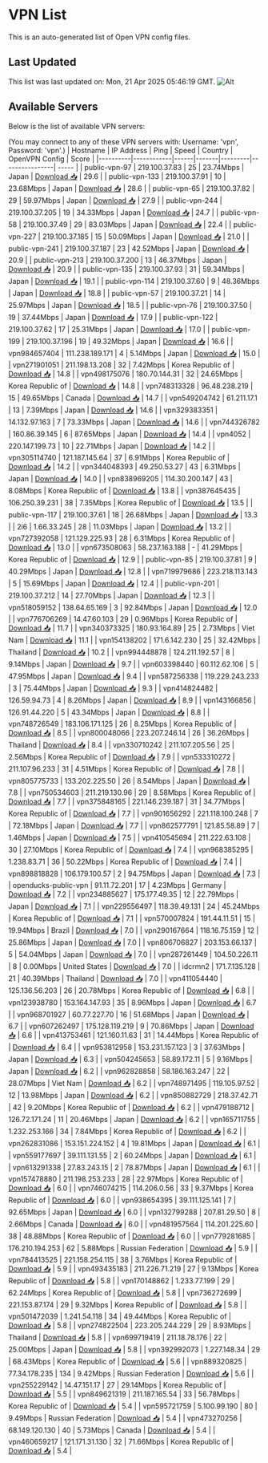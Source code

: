 # VPN List

This is an auto-generated list of Open VPN config files.

## Last Updated

This list was last updated on: Mon, 21 Apr 2025 05:46:19 GMT.
![Alt](https://repobeats.axiom.co/api/embed/186b98318ef1479477931607c1ad7d823f12451f.svg "Repobeats analytics image")

## Available Servers

Below is the list of available VPN servers:

(You may connect to any of these VPN servers with: Username: 'vpn', Password: 'vpn'.)
| Hostname | IP Address | Ping | Speed | Country | OpenVPN Config | Score |
|----------|------------|------|-------|---------|----------------| ----- |
| public-vpn-97 | 219.100.37.83 | 25 | 23.74Mbps | Japan | [Download 📥](./configs/server_0_JP.ovpn) | 29.6 |
| public-vpn-133 | 219.100.37.91 | 10 | 23.68Mbps | Japan | [Download 📥](./configs/server_1_JP.ovpn) | 28.6 |
| public-vpn-65 | 219.100.37.82 | 29 | 59.97Mbps | Japan | [Download 📥](./configs/server_2_JP.ovpn) | 27.9 |
| public-vpn-244 | 219.100.37.205 | 19 | 34.33Mbps | Japan | [Download 📥](./configs/server_3_JP.ovpn) | 24.7 |
| public-vpn-58 | 219.100.37.49 | 29 | 83.03Mbps | Japan | [Download 📥](./configs/server_4_JP.ovpn) | 22.4 |
| public-vpn-227 | 219.100.37.185 | 15 | 50.09Mbps | Japan | [Download 📥](./configs/server_5_JP.ovpn) | 21.0 |
| public-vpn-241 | 219.100.37.187 | 23 | 42.52Mbps | Japan | [Download 📥](./configs/server_6_JP.ovpn) | 20.9 |
| public-vpn-213 | 219.100.37.200 | 13 | 46.37Mbps | Japan | [Download 📥](./configs/server_7_JP.ovpn) | 20.9 |
| public-vpn-135 | 219.100.37.93 | 31 | 59.34Mbps | Japan | [Download 📥](./configs/server_8_JP.ovpn) | 19.1 |
| public-vpn-114 | 219.100.37.60 | 9 | 48.36Mbps | Japan | [Download 📥](./configs/server_9_JP.ovpn) | 18.8 |
| public-vpn-57 | 219.100.37.21 | 14 | 25.97Mbps | Japan | [Download 📥](./configs/server_10_JP.ovpn) | 18.5 |
| public-vpn-76 | 219.100.37.50 | 19 | 37.44Mbps | Japan | [Download 📥](./configs/server_11_JP.ovpn) | 17.9 |
| public-vpn-122 | 219.100.37.62 | 17 | 25.31Mbps | Japan | [Download 📥](./configs/server_12_JP.ovpn) | 17.0 |
| public-vpn-199 | 219.100.37.196 | 19 | 49.32Mbps | Japan | [Download 📥](./configs/server_13_JP.ovpn) | 16.6 |
| vpn984657404 | 111.238.189.171 | 4 | 5.14Mbps | Japan | [Download 📥](./configs/server_14_JP.ovpn) | 15.0 |
| vpn271901051 | 211.198.13.208 | 32 | 7.42Mbps | Korea Republic of | [Download 📥](./configs/server_15_KR.ovpn) | 14.8 |
| vpn498175076 | 180.70.144.31 | 32 | 24.65Mbps | Korea Republic of | [Download 📥](./configs/server_16_KR.ovpn) | 14.8 |
| vpn748313328 | 96.48.238.219 | 15 | 49.65Mbps | Canada | [Download 📥](./configs/server_17_CA.ovpn) | 14.7 |
| vpn549204742 | 61.211.17.1 | 13 | 7.39Mbps | Japan | [Download 📥](./configs/server_18_JP.ovpn) | 14.6 |
| vpn329383351 | 14.132.97.163 | 7 | 73.33Mbps | Japan | [Download 📥](./configs/server_19_JP.ovpn) | 14.6 |
| vpn744326782 | 160.86.39.145 | 6 | 87.65Mbps | Japan | [Download 📥](./configs/server_20_JP.ovpn) | 14.4 |
| vpn4052 | 220.147.199.73 | 10 | 22.71Mbps | Japan | [Download 📥](./configs/server_21_JP.ovpn) | 14.2 |
| vpn305114740 | 121.187.145.64 | 37 | 6.91Mbps | Korea Republic of | [Download 📥](./configs/server_22_KR.ovpn) | 14.2 |
| vpn344048393 | 49.250.53.27 | 43 | 6.31Mbps | Japan | [Download 📥](./configs/server_23_JP.ovpn) | 14.0 |
| vpn838969205 | 114.30.200.147 | 43 | 8.08Mbps | Korea Republic of | [Download 📥](./configs/server_24_KR.ovpn) | 13.8 |
| vpn387645435 | 106.250.39.231 | 38 | 7.35Mbps | Korea Republic of | [Download 📥](./configs/server_25_KR.ovpn) | 13.5 |
| public-vpn-117 | 219.100.37.61 | 18 | 26.68Mbps | Japan | [Download 📥](./configs/server_26_JP.ovpn) | 13.3 |
| 2i6 | 1.66.33.245 | 28 | 11.03Mbps | Japan | [Download 📥](./configs/server_27_JP.ovpn) | 13.2 |
| vpn727392058 | 121.129.225.93 | 28 | 6.31Mbps | Korea Republic of | [Download 📥](./configs/server_28_KR.ovpn) | 13.0 |
| vpn673508063 | 58.237.163.188 | - | 41.29Mbps | Korea Republic of | [Download 📥](./configs/server_29_KR.ovpn) | 12.9 |
| public-vpn-85 | 219.100.37.81 | 9 | 40.29Mbps | Japan | [Download 📥](./configs/server_30_JP.ovpn) | 12.8 |
| vpn719979686 | 223.218.113.143 | 5 | 15.69Mbps | Japan | [Download 📥](./configs/server_31_JP.ovpn) | 12.4 |
| public-vpn-201 | 219.100.37.212 | 14 | 27.70Mbps | Japan | [Download 📥](./configs/server_32_JP.ovpn) | 12.3 |
| vpn518059152 | 138.64.65.169 | 3 | 92.84Mbps | Japan | [Download 📥](./configs/server_33_JP.ovpn) | 12.0 |
| vpn776706269 | 14.47.60.103 | 29 | 0.96Mbps | Korea Republic of | [Download 📥](./configs/server_34_KR.ovpn) | 11.7 |
| vpn340373325 | 180.93.164.89 | 25 | 2.73Mbps | Viet Nam | [Download 📥](./configs/server_35_VN.ovpn) | 11.1 |
| vpn154138202 | 171.6.142.230 | 25 | 32.42Mbps | Thailand | [Download 📥](./configs/server_36_TH.ovpn) | 10.2 |
| vpn994448878 | 124.211.192.57 | 8 | 9.14Mbps | Japan | [Download 📥](./configs/server_37_JP.ovpn) | 9.7 |
| vpn603398440 | 60.112.62.106 | 5 | 47.95Mbps | Japan | [Download 📥](./configs/server_38_JP.ovpn) | 9.4 |
| vpn587256338 | 119.229.243.233 | 3 | 75.44Mbps | Japan | [Download 📥](./configs/server_39_JP.ovpn) | 9.3 |
| vpn414824482 | 126.59.94.73 | 4 | 8.26Mbps | Japan | [Download 📥](./configs/server_40_JP.ovpn) | 8.9 |
| vpn143166856 | 126.91.44.220 | 5 | 43.34Mbps | Japan | [Download 📥](./configs/server_41_JP.ovpn) | 8.8 |
| vpn748726549 | 183.106.171.125 | 26 | 8.25Mbps | Korea Republic of | [Download 📥](./configs/server_42_KR.ovpn) | 8.5 |
| vpn800048066 | 223.207.246.14 | 26 | 36.26Mbps | Thailand | [Download 📥](./configs/server_43_TH.ovpn) | 8.4 |
| vpn330710242 | 211.107.205.56 | 25 | 2.56Mbps | Korea Republic of | [Download 📥](./configs/server_44_KR.ovpn) | 7.9 |
| vpn533310272 | 211.107.96.233 | 31 | 4.51Mbps | Korea Republic of | [Download 📥](./configs/server_45_KR.ovpn) | 7.8 |
| vpn805775733 | 133.202.225.50 | 26 | 8.54Mbps | Japan | [Download 📥](./configs/server_46_JP.ovpn) | 7.8 |
| vpn750534603 | 211.219.130.96 | 29 | 8.58Mbps | Korea Republic of | [Download 📥](./configs/server_47_KR.ovpn) | 7.7 |
| vpn375848165 | 221.146.239.187 | 31 | 34.77Mbps | Korea Republic of | [Download 📥](./configs/server_48_KR.ovpn) | 7.7 |
| vpn901656292 | 221.118.100.248 | 7 | 72.18Mbps | Japan | [Download 📥](./configs/server_49_JP.ovpn) | 7.7 |
| vpn862577791 | 121.85.58.89 | 7 | 1.46Mbps | Japan | [Download 📥](./configs/server_50_JP.ovpn) | 7.5 |
| vpn410545694 | 211.222.63.108 | 30 | 27.10Mbps | Korea Republic of | [Download 📥](./configs/server_51_KR.ovpn) | 7.4 |
| vpn968385295 | 1.238.83.71 | 36 | 50.22Mbps | Korea Republic of | [Download 📥](./configs/server_52_KR.ovpn) | 7.4 |
| vpn898818828 | 106.179.100.57 | 2 | 94.75Mbps | Japan | [Download 📥](./configs/server_53_JP.ovpn) | 7.3 |
| openducks-public-vpn | 91.11.72.201 | 17 | 4.23Mbps | Germany | [Download 📥](./configs/server_54_DE.ovpn) | 7.2 |
| vpn234885627 | 175.177.49.35 | 12 | 22.79Mbps | Japan | [Download 📥](./configs/server_55_JP.ovpn) | 7.1 |
| vpn229556497 | 118.39.49.131 | 24 | 45.24Mbps | Korea Republic of | [Download 📥](./configs/server_56_KR.ovpn) | 7.1 |
| vpn570007824 | 191.44.11.51 | 15 | 19.94Mbps | Brazil | [Download 📥](./configs/server_57_BR.ovpn) | 7.0 |
| vpn290167664 | 118.16.75.159 | 12 | 25.86Mbps | Japan | [Download 📥](./configs/server_58_JP.ovpn) | 7.0 |
| vpn806706827 | 203.153.66.137 | 5 | 54.04Mbps | Japan | [Download 📥](./configs/server_59_JP.ovpn) | 7.0 |
| vpn287261449 | 104.50.226.11 | 8 | 0.00Mbps | United States | [Download 📥](./configs/server_60_US.ovpn) | 7.0 |
| idcrmn2 | 171.7.135.128 | 21 | 40.39Mbps | Thailand | [Download 📥](./configs/server_61_TH.ovpn) | 7.0 |
| vpn411054440 | 125.136.56.203 | 26 | 20.78Mbps | Korea Republic of | [Download 📥](./configs/server_62_KR.ovpn) | 6.8 |
| vpn123938780 | 153.164.147.93 | 35 | 8.96Mbps | Japan | [Download 📥](./configs/server_63_JP.ovpn) | 6.7 |
| vpn968701927 | 60.77.227.70 | 16 | 51.68Mbps | Japan | [Download 📥](./configs/server_64_JP.ovpn) | 6.7 |
| vpn607262497 | 175.128.119.219 | 9 | 70.86Mbps | Japan | [Download 📥](./configs/server_65_JP.ovpn) | 6.6 |
| vpn413753461 | 121.160.11.63 | 31 | 14.44Mbps | Korea Republic of | [Download 📥](./configs/server_66_KR.ovpn) | 6.4 |
| vpn953812958 | 153.231.157.123 | 3 | 37.63Mbps | Japan | [Download 📥](./configs/server_67_JP.ovpn) | 6.3 |
| vpn504245653 | 58.89.172.11 | 5 | 9.16Mbps | Japan | [Download 📥](./configs/server_68_JP.ovpn) | 6.2 |
| vpn962828858 | 58.186.163.247 | 22 | 28.07Mbps | Viet Nam | [Download 📥](./configs/server_69_VN.ovpn) | 6.2 |
| vpn748971495 | 119.105.97.52 | 12 | 13.98Mbps | Japan | [Download 📥](./configs/server_70_JP.ovpn) | 6.2 |
| vpn850882729 | 218.37.42.71 | 42 | 9.20Mbps | Korea Republic of | [Download 📥](./configs/server_71_KR.ovpn) | 6.2 |
| vpn479188712 | 126.72.171.24 | 11 | 20.46Mbps | Japan | [Download 📥](./configs/server_72_JP.ovpn) | 6.2 |
| vpn165711755 | 1.232.253.166 | 34 | 7.84Mbps | Korea Republic of | [Download 📥](./configs/server_73_KR.ovpn) | 6.2 |
| vpn262831086 | 153.151.224.152 | 4 | 19.81Mbps | Japan | [Download 📥](./configs/server_74_JP.ovpn) | 6.1 |
| vpn559177697 | 39.111.131.55 | 2 | 60.24Mbps | Japan | [Download 📥](./configs/server_75_JP.ovpn) | 6.1 |
| vpn613291338 | 27.83.243.15 | 2 | 78.87Mbps | Japan | [Download 📥](./configs/server_76_JP.ovpn) | 6.1 |
| vpn157478880 | 211.198.253.233 | 28 | 22.97Mbps | Korea Republic of | [Download 📥](./configs/server_77_KR.ovpn) | 6.0 |
| vpn746074215 | 114.206.0.56 | 33 | 9.37Mbps | Korea Republic of | [Download 📥](./configs/server_78_KR.ovpn) | 6.0 |
| vpn938654395 | 39.111.125.141 | 7 | 92.65Mbps | Japan | [Download 📥](./configs/server_79_JP.ovpn) | 6.0 |
| vpn132799288 | 207.81.29.50 | 8 | 2.66Mbps | Canada | [Download 📥](./configs/server_80_CA.ovpn) | 6.0 |
| vpn481957564 | 114.201.225.60 | 38 | 48.88Mbps | Korea Republic of | [Download 📥](./configs/server_81_KR.ovpn) | 6.0 |
| vpn779281685 | 176.210.194.253 | 62 | 5.88Mbps | Russian Federation | [Download 📥](./configs/server_82_RU.ovpn) | 5.9 |
| vpn784413525 | 221.158.254.115 | 38 | 3.76Mbps | Korea Republic of | [Download 📥](./configs/server_83_KR.ovpn) | 5.9 |
| vpn493435183 | 211.226.71.219 | 27 | 9.13Mbps | Korea Republic of | [Download 📥](./configs/server_84_KR.ovpn) | 5.8 |
| vpn170148862 | 1.233.77.199 | 29 | 62.24Mbps | Korea Republic of | [Download 📥](./configs/server_85_KR.ovpn) | 5.8 |
| vpn736272699 | 221.153.87.174 | 29 | 9.32Mbps | Korea Republic of | [Download 📥](./configs/server_86_KR.ovpn) | 5.8 |
| vpn501472039 | 1.241.54.118 | 34 | 49.44Mbps | Korea Republic of | [Download 📥](./configs/server_87_KR.ovpn) | 5.8 |
| vpn274822504 | 223.205.244.229 | 29 | 8.93Mbps | Thailand | [Download 📥](./configs/server_88_TH.ovpn) | 5.8 |
| vpn699719419 | 211.18.78.176 | 22 | 25.00Mbps | Japan | [Download 📥](./configs/server_89_JP.ovpn) | 5.8 |
| vpn392992073 | 1.227.148.34 | 29 | 68.43Mbps | Korea Republic of | [Download 📥](./configs/server_90_KR.ovpn) | 5.6 |
| vpn889320825 | 77.34.178.235 | 134 | 9.42Mbps | Russian Federation | [Download 📥](./configs/server_91_RU.ovpn) | 5.6 |
| vpn255229142 | 14.47.151.17 | 27 | 29.14Mbps | Korea Republic of | [Download 📥](./configs/server_92_KR.ovpn) | 5.5 |
| vpn849621319 | 211.187.165.54 | 33 | 56.78Mbps | Korea Republic of | [Download 📥](./configs/server_93_KR.ovpn) | 5.4 |
| vpn595721759 | 5.100.99.190 | 80 | 9.49Mbps | Russian Federation | [Download 📥](./configs/server_94_RU.ovpn) | 5.4 |
| vpn473270256 | 68.149.120.130 | 40 | 5.73Mbps | Canada | [Download 📥](./configs/server_95_CA.ovpn) | 5.4 |
| vpn460659217 | 121.171.31.130 | 32 | 71.66Mbps | Korea Republic of | [Download 📥](./configs/server_96_KR.ovpn) | 5.4 |
